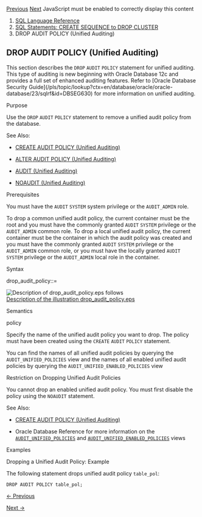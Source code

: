 [Previous](DROP-ATTRIBUTE-DIMENSION.md) [Next](DROP-CLUSTER.md) JavaScript
must be enabled to correctly display this content

  1. [SQL Language Reference ](index.md)
  2. [SQL Statements: CREATE SEQUENCE to DROP CLUSTER](SQL-Statements-CREATE-SEQUENCE-to-DROP-CLUSTER.md)
  3. DROP AUDIT POLICY (Unified Auditing)

## DROP AUDIT POLICY (Unified Auditing)

This section describes the `DROP` `AUDIT` `POLICY` statement for unified
auditing. This type of auditing is new beginning with Oracle Database 12c and
provides a full set of enhanced auditing features. Refer to [Oracle Database
Security Guide](/pls/topic/lookup?ctx=en/database/oracle/oracle-
database/23/sqlrf&id=DBSEG630) for more information on unified auditing.

Purpose

Use the `DROP` `AUDIT` `POLICY` statement to remove a unified audit policy
from the database.

See Also:

  * [CREATE AUDIT POLICY (Unified Auditing)](CREATE-AUDIT-POLICY-Unified-Auditing.md#GUID-8D6961FB-2E50-46F5-81F7-9AEA314FC693)

  * [ALTER AUDIT POLICY (Unified Auditing)](ALTER-AUDIT-POLICY-Unified-Auditing.md#GUID-CC41B5C2-09F4-40BC-B7FD-3B4C0A3F5437)

  * [AUDIT (Unified Auditing)](AUDIT-Unified-Auditing.md#GUID-B24D6874-4053-4E66-8238-6CD0C87E9DCA)

  * [NOAUDIT (Unified Auditing)](NOAUDIT-Unified-Auditing.md#GUID-EB92BE04-B09C-493F-952E-9629E739900E)

Prerequisites

You must have the `AUDIT` `SYSTEM` system privilege or the `AUDIT_ADMIN` role.

To drop a common unified audit policy, the current container must be the root
and you must have the commonly granted `AUDIT` `SYSTEM` privilege or the
`AUDIT_ADMIN` common role. To drop a local unified audit policy, the current
container must be the container in which the audit policy was created and you
must have the commonly granted `AUDIT` `SYSTEM` privilege or the `AUDIT_ADMIN`
common role, or you must have the locally granted `AUDIT` `SYSTEM` privilege
or the `AUDIT_ADMIN` local role in the container.

Syntax

drop_audit_policy::=

![Description of drop_audit_policy.eps
follows](https://docs.oracle.com/en/database/oracle/oracle-database/23/sqlrf/img/drop_audit_policy.gif)  
[Description of the illustration
drop_audit_policy.eps](img_text/drop_audit_policy.md)

Semantics

policy

Specify the name of the unified audit policy you want to drop. The policy must
have been created using the `CREATE` `AUDIT` `POLICY` statement.

You can find the names of all unified audit policies by querying the
`AUDIT_UNIFIED_POLICIES` view and the names of all enabled unified audit
policies by querying the `AUDIT_UNIFIED_ENABLED_POLICIES` view

Restriction on Dropping Unified Audit Policies

You cannot drop an enabled unified audit policy. You must first disable the
policy using the `NOAUDIT` statement.

See Also:

  * [CREATE AUDIT POLICY (Unified Auditing)](CREATE-AUDIT-POLICY-Unified-Auditing.md#GUID-8D6961FB-2E50-46F5-81F7-9AEA314FC693)

  * Oracle Database Reference for more information on the [`AUDIT_UNIFIED_POLICIES`](/pls/topic/lookup?ctx=en/database/oracle/oracle-database/23/sqlrf&id=REFRN29157) and [`AUDIT_UNIFIED_ENABLED_POLICIES`](/pls/topic/lookup?ctx=en/database/oracle/oracle-database/23/sqlrf&id=REFRN29158) views 

Examples

Dropping a Unified Audit Policy: Example

The following statement drops unified audit policy `table_pol`:

    
    
    DROP AUDIT POLICY table_pol;


[← Previous](DROP-ATTRIBUTE-DIMENSION.md)

[Next →](DROP-CLUSTER.md)
